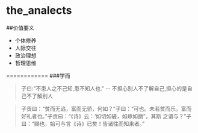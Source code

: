 the_analects
============

##价值要义
* 个体修养
* 人际交往
* 政治理想
* 哲理思维

============
###学而
>子曰:"不患人之不己知,患不知人也." -- 不担心别人不了解自己,担心的是自己不了解别人

>子贡曰：“贫而无谄，富而无骄，何如？”子曰：“可也。未若贫而乐，富而好礼者也。”子贡曰：“《诗》云：‘如切如磋，如琢如磨”，其斯
之谓与？”子曰：“赐也，始可与言《诗》已矣！告诸往而知来者。”
